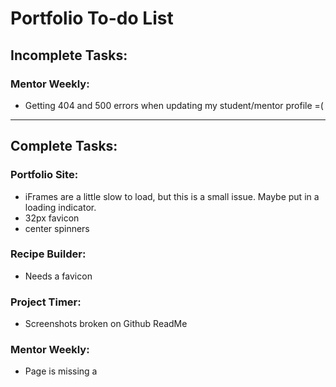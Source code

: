 # Portfolio To-do List

## Incomplete Tasks:

### Mentor Weekly:

* Getting 404 and 500 errors when updating my student/mentor profile =(

-------------------------------

## Complete Tasks:

### Portfolio Site:

* iFrames are a little slow to load, but this is a small issue. Maybe put in a loading indicator.
* 32px favicon
* center spinners

### Recipe Builder:

* Needs a favicon

### Project Timer:

* Screenshots broken on Github ReadMe

### Mentor Weekly:

* Page is missing a <title>
* Text fields could use a little padding
